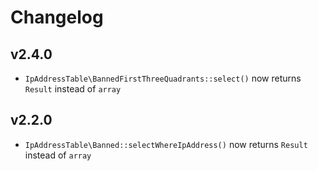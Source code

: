# Changelog

## v2.4.0

- `IpAddressTable\BannedFirstThreeQuadrants::select()`
now returns `Result` instead of `array`

## v2.2.0

- `IpAddressTable\Banned::selectWhereIpAddress()`
now returns `Result` instead of `array`
